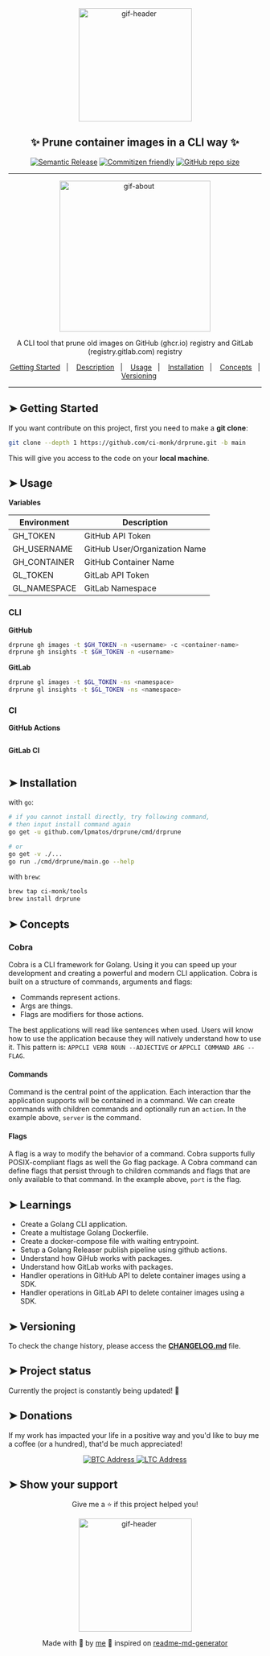<div align="center">

<img alt="gif-header" src="https://github.com/lpmatos/personal-resume/blob/main/assets/coding.gif" width="225"/>

<h2>✨ Prune container images in a CLI way ✨</h2>

[![Semantic Release](https://img.shields.io/badge/%20%20%F0%9F%93%A6%F0%9F%9A%80-semantic--release-e10079.svg)]()
[![Commitizen friendly](https://img.shields.io/badge/commitizen-friendly-brightgreen.svg)]()
[![GitHub repo size](https://img.shields.io/github/repo-size/lpmatos/ghcr-prune)](https://github.com/lpmatos/ghcr-prune)

---

<img alt="gif-about" src="https://github.com/lpmatos/personal-resume/blob/main/assets/hey.gif" width="300"/>

<p>A CLI tool that prune old images on GitHub (ghcr.io) registry and GitLab (registry.gitlab.com) registry</p>

<p>
  <a href="#getting-started">Getting Started</a>&nbsp;&nbsp;&nbsp;|&nbsp;&nbsp;&nbsp;
  <a href="#description">Description</a>&nbsp;&nbsp;&nbsp;|&nbsp;&nbsp;&nbsp;
  <a href="#usage">Usage</a>&nbsp;&nbsp;&nbsp;|&nbsp;&nbsp;&nbsp;
  <a href="#installation">Installation</a>&nbsp;&nbsp;&nbsp;|&nbsp;&nbsp;&nbsp;
  <a href="#concepts">Concepts</a>&nbsp;&nbsp;&nbsp;|&nbsp;&nbsp;&nbsp;
  <a href="#versioning">Versioning</a>
</p>

</div>

---

## ➤ Getting Started <a name = "getting-started"></a>

If you want contribute on this project, first you need to make a **git clone**:

```bash
git clone --depth 1 https://github.com/ci-monk/drprune.git -b main
```

This will give you access to the code on your **local machine**.

## ➤ Usage <a name = "usage"></a>

**Variables**

| Environment  	| Description                   	|
|--------------	|-------------------------------	|
| GH_TOKEN     	| GitHub API Token              	|
| GH_USERNAME  	| GitHub User/Organization Name 	|
| GH_CONTAINER 	| GitHub Container Name         	|
| GL_TOKEN     	| GitLab API Token              	|
| GL_NAMESPACE 	| GitLab Namespace              	|

### CLI

**GitHub**

```bash
drprune gh images -t $GH_TOKEN -n <username> -c <container-name>
drprune gh insights -t $GH_TOKEN -n <username>
```

**GitLab**

```bash
drprune gl images -t $GL_TOKEN -ns <namespace>
drprune gl insights -t $GL_TOKEN -ns <namespace>
```

### CI

**GitHub Actions**

```yaml

```

**GitLab CI**

```yaml

```

## ➤ Installation <a name = "installation"></a>

with `go`:

```bash
# if you cannot install directly, try following command,
# then input install command again
go get -u github.com/lpmatos/drprune/cmd/drprune

# or
go get -v ./...
go run ./cmd/drprune/main.go --help
```

with `brew`:

```bash
brew tap ci-monk/tools
brew install drprune
```

## ➤ Concepts <a name = "concepts"></a>

### Cobra

Cobra is a CLI framework for Golang. Using it you can speed up your development and creating a powerful and modern CLI application. Cobra is built on a structure of commands, arguments and flags:

- Commands represent actions.
- Args are things.
- Flags are modifiers for those actions.

The best applications will read like sentences when used. Users will know how to use the application because they will natively understand how to use it. This pattern is: `APPCLI VERB NOUN --ADJECTIVE` or `APPCLI COMMAND ARG --FLAG`.

#### Commands

Command is the central point of the application. Each interaction thar the application supports will be contained in a command. We can create commands with children commands and optionally run an `action`. In the example above, `server` is the command.

#### Flags

A flag is a way to modify the behavior of a command. Cobra supports fully POSIX-compliant flags as well the Go flag package. A Cobra command can define flags that persist through to children commands and flags that are only available to that command. In the example above, `port` is the flag.

## ➤ Learnings <a name = "learnings"></a>

- Create a Golang CLI application.
- Create a multistage Golang Dockerfile.
- Create a docker-compose file with waiting entrypoint.
- Setup a Golang Releaser publish pipeline using github actions.
- Understand how GiHub works with packages.
- Understand how GitLab works with packages.
- Handler operations in GitHub API to delete container images using a SDK.
- Handler operations in GitLab API to delete container images using a SDK.

## ➤ Versioning <a name = "versioning"></a>

To check the change history, please access the [**CHANGELOG.md**](CHANGELOG.md) file.

## ➤ Project status <a name = "project-status"></a>

Currently the project is constantly being updated! 👾

## ➤ Donations <a name = "donations"></a>

If my work has impacted your life in a positive way and you'd like to buy me a coffee (or a hundred), that'd be much appreciated!

<p align="center">
  <a href="https://www.blockchain.com/pt/btc/address/bc1qn50elv826qs2qd6xhfh6n79649epqyaqmtwky5">
    <img alt="BTC Address" src="https://img.shields.io/badge/BTC%20Address-black?style=for-the-badge&logo=bitcoin&logoColor=white">
  </a>

  <a href="https://live.blockcypher.com/ltc/address/ltc1qwzrxmlmzzx68k2dnrcrplc4thadm75khzrznjw/">
    <img alt="LTC Address" src="https://img.shields.io/badge/LTC%20Address-black?style=for-the-badge&logo=litecoin&logoColor=white">
  </a>
</p>

## ➤ Show your support <a name = "show-your-support"></a>

<div align="center">

Give me a ⭐️ if this project helped you!

<img alt="gif-header" src="https://www.icegif.com/wp-content/uploads/baby-yoda-bye-bye-icegif.gif" width="225"/>

Made with 💜 by [me](https://github.com/lpmatos) 👋 inspired on [readme-md-generator](https://github.com/kefranabg/readme-md-generator)

</div>
